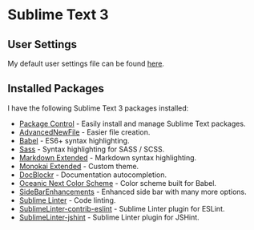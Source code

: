 # Sublime Text 3

## User Settings

My default user settings file can be found [here](./Preferences.sublime-settings).

## Installed Packages

I have the following Sublime Text 3 packages installed:

* [Package Control](https://packagecontrol.io/installation) - Easily install and manage Sublime Text packages.
* [AdvancedNewFile](https://packagecontrol.io/packages/AdvancedNewFile) - Easier file creation.
* [Babel](https://packagecontrol.io/packages/Babel) - ES6+ syntax highlighting.
* [Sass](https://packagecontrol.io/packages/Sass) - Syntax highlighting for SASS / SCSS.
* [Markdown Extended](https://packagecontrol.io/packages/Markdown%20Extended) - Markdown syntax highlighting.
* [Monokai Extended](https://packagecontrol.io/packages/Monokai%20Extended) - Custom theme.
* [DocBlockr](https://packagecontrol.io/packages/DocBlockr) - Documentation autocompletion.
* [Oceanic Next Color Scheme](https://github.com/voronianski/oceanic-next-color-scheme) - Color scheme built for Babel.
* [SideBarEnhancements](https://packagecontrol.io/packages/SideBarEnhancements) - Enhanced side bar with many more options.
* [Sublime Linter](https://packagecontrol.io/packages/SublimeLinter) - Code linting.
* [Sublime​Linter-contrib-eslint](https://packagecontrol.io/packages/SublimeLinter-contrib-eslint) - Sublime Linter plugin for ESLint.
* [Sublime​Linter-jshint](https://packagecontrol.io/packages/SublimeLinter-jshint) - Sublime Linter plugin for JSHint.
